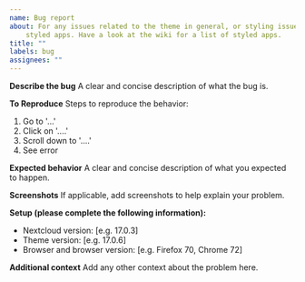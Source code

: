 ```yaml
---
name: Bug report
about: For any issues related to the theme in general, or styling issues with already
    styled apps. Have a look at the wiki for a list of styled apps.
title: ""
labels: bug
assignees: ""
---
```


**Describe the bug**
A clear and concise description of what the bug is.

**To Reproduce**
Steps to reproduce the behavior:

1. Go to '...'
2. Click on '....'
3. Scroll down to '....'
4. See error

**Expected behavior**
A clear and concise description of what you expected to happen.

**Screenshots**
If applicable, add screenshots to help explain your problem.

**Setup (please complete the following information):**

-   Nextcloud version: [e.g. 17.0.3]
-   Theme version: [e.g. 17.0.6]
-   Browser and browser version: [e.g. Firefox 70, Chrome 72]

**Additional context**
Add any other context about the problem here.
